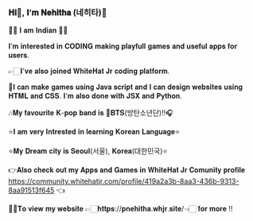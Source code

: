 ### 𝐇𝐢👋, 𝐈’𝐦 𝐍𝐞𝐡𝐢𝐭𝐡𝐚 (네히타)💜

🙋🏻‍ 𝐈 𝐚𝐦 𝐈𝐧𝐝𝐢𝐚𝐧 🙋🏻‍

𝐈’𝐦 𝐢𝐧𝐭𝐞𝐫𝐞𝐬𝐭𝐞𝐝 𝐢𝐧 𝐂𝐎𝐃𝐈𝐍𝐆 𝐦𝐚𝐤𝐢𝐧𝐠 𝐩𝐥𝐚𝐲𝐟𝐮𝐥𝐥 𝐠𝐚𝐦𝐞𝐬 𝐚𝐧𝐝 𝐮𝐬𝐞𝐟𝐮𝐥 𝐚𝐩𝐩𝐬 𝐟𝐨𝐫 𝐮𝐬𝐞𝐫𝐬.

👉🏻𝐈'𝐯𝐞 𝐚𝐥𝐬𝐨 𝐣𝐨𝐢𝐧𝐞𝐝 𝐖𝐡𝐢𝐭𝐞𝐇𝐚𝐭 𝐉𝐫 𝐜𝐨𝐝𝐢𝐧𝐠 𝐩𝐥𝐚𝐭𝐟𝐨𝐫𝐦.

🙂𝐈 𝐜𝐚𝐧 𝐦𝐚𝐤𝐞 𝐠𝐚𝐦𝐞𝐬 𝐮𝐬𝐢𝐧𝐠 𝐉𝐚𝐯𝐚 𝐬𝐜𝐫𝐢𝐩𝐭 𝐚𝐧𝐝 𝐈 𝐜𝐚𝐧 𝐝𝐞𝐬𝐢𝐠𝐧 𝐰𝐞𝐛𝐬𝐢𝐭𝐞𝐬 𝐮𝐬𝐢𝐧𝐠 𝐇𝐓𝐌𝐋 𝐚𝐧𝐝 𝐂𝐒𝐒. 𝐈'𝐦 𝐚𝐥𝐬𝐨 𝐝𝐨𝐧𝐞 𝐰𝐢𝐭𝐡 𝐉𝐒𝐗 𝐚𝐧𝐝 𝐏𝐲𝐭𝐡𝐨𝐧.

🎶𝐌𝐲 𝐟𝐚𝐯𝐨𝐮𝐫𝐢𝐭𝐞 𝐊-𝐩𝐨𝐩 𝐛𝐚𝐧𝐝 𝐢𝐬 💜𝐁𝐓𝐒(방탄소년단)!!🎧

⭐𝐈 𝐚𝐦 𝐯𝐞𝐫𝐲 𝐈𝐧𝐭𝐫𝐞𝐬𝐭𝐞𝐝 𝐢𝐧 𝐥𝐞𝐚𝐫𝐧𝐢𝐧𝐠 𝐊𝐨𝐫𝐞𝐚𝐧 𝐋𝐚𝐧𝐠𝐮𝐚𝐠𝐞⭐

⭐𝐌𝐲 𝐃𝐫𝐞𝐚𝐦 𝐜𝐢𝐭𝐲 𝐢𝐬 𝐒𝐞𝐨𝐮𝐥(서울), 𝐊𝐨𝐫𝐞𝐚(대한민국)⭐

👉𝐀𝐥𝐬𝐨 𝐜𝐡𝐞𝐜𝐤 𝐨𝐮𝐭 𝐦𝐲 𝐀𝐩𝐩𝐬 𝐚𝐧𝐝 𝐆𝐚𝐦𝐞𝐬 𝐢𝐧 𝐖𝐡𝐢𝐭𝐞𝐇𝐚𝐭 𝐉𝐫 𝐂𝐨𝐦𝐮𝐧𝐢𝐭𝐲 𝐩𝐫𝐨𝐟𝐢𝐥𝐞 https://community.whitehatjr.com/profile/419a2a3b-8aa3-436b-9313-8aa91513f645 👈

👸🏻𝐓𝐨 𝐯𝐢𝐞𝐰 𝐦𝐲 𝐰𝐞𝐛𝐬𝐢𝐭𝐞 👉🏻𝐡𝐭𝐭𝐩𝐬://𝐩𝐧𝐞𝐡𝐢𝐭𝐡𝐚.𝐰𝐡𝐣𝐫.𝐬𝐢𝐭𝐞/👈🏻 𝐟𝐨𝐫 𝐦𝐨𝐫𝐞 !!

